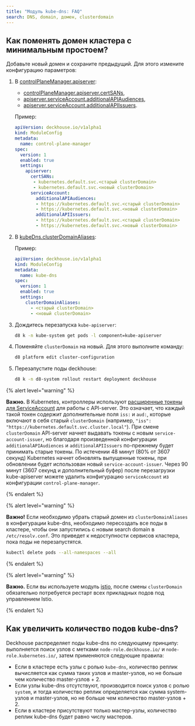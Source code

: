 ```yaml
---
title: "Модуль kube-dns: FAQ"
search: DNS, domain, домен, clusterdomain
---
```


## Как поменять домен кластера с минимальным простоем?

Добавьте новый домен и сохраните предыдущий. Для этого измените конфигурацию параметров:

1. В [controlPlaneManager.apiserver](../control-plane-manager/configuration.html):

   - [controlPlaneManager.apiserver.certSANs](../control-plane-manager/configuration.html#parameters-apiserver-certsans),
   - [apiserver.serviceAccount.additionalAPIAudiences](../control-plane-manager/configuration.html#parameters-apiserver-serviceaccount-additionalapiaudiences),
   - [apiserver.serviceAccount.additionalAPIIssuers](../control-plane-manager/configuration.html#parameters-apiserver-serviceaccount-additionalapiissuers).

   Пример:

   ```yaml
   apiVersion: deckhouse.io/v1alpha1
   kind: ModuleConfig
   metadata:
     name: control-plane-manager
   spec:
     version: 1
     enabled: true
     settings:
       apiserver:
         certSANs:
          - kubernetes.default.svc.<старый clusterDomain>
          - kubernetes.default.svc.<новый clusterDomain>
         serviceAccount:
           additionalAPIAudiences:
           - https://kubernetes.default.svc.<старый clusterDomain>
           - https://kubernetes.default.svc.<новый clusterDomain>
           additionalAPIIssuers:
           - https://kubernetes.default.svc.<старый clusterDomain>
           - https://kubernetes.default.svc.<новый clusterDomain>
   ```

1. В [kubeDns.clusterDomainAliases](configuration.html#параметры):

   Пример:

   ```yaml
   apiVersion: deckhouse.io/v1alpha1
   kind: ModuleConfig
   metadata:
     name: kube-dns
   spec:
     version: 1
     enabled: true
     settings:
       clusterDomainAliases:
         - <старый clusterDomain>
         - <новый clusterDomain>
   ```

1. Дождитесь перезапуска `kube-apiserver`:

   ```bash
   d8 k -n kube-system get pods -l component=kube-apiserver
   ```

1. Поменяйте `clusterDomain` на новый. Для этого выполните команду:

   ```bash
   d8 platform edit cluster-configuration
   ```

1. Перезапустите поды deckhouse:

   ```bash
   d8 k -n d8-system rollout restart deployment deckhouse
   ```

{% alert level="warning" %}

**Важно.** В Kubernetes, контроллеры используют [расширенные токены для ServiceAccount](https://kubernetes.io/docs/tasks/configure-pod-container/configure-service-account/#service-account-token-volume-projection) для работы с API-server. Это означает, что каждый такой токен содержит дополнительные поля `iss:` и `aud:`, которые включают в себя старый `clusterDomain` (например, `"iss": "https://kubernetes.default.svc.cluster.local"`).
При смене `clusterDomain` API-server начнет выдавать токены с новым `service-account-issuer`, но благодаря произведенной конфигурации `additionalAPIAudiences` и `additionalAPIIssuers` по-прежнему будет принимать старые токены. По истечении 48 минут (80% от 3607 секунд) Kubernetes начнет обновлять выпущенные токены, при обновлении будет использован новый `service-account-issuer`. Через 90 минут (3607 секунд и дополнительный буфер) после перезагрузки kube-apiserver можете удалить конфигурацию `serviceAccount` из конфигурации `control-plane-manager`.

{% endalert %}

{% alert level="warning" %}

**Важно!** Если необходимо убрать старый домен из `clusterDomainAliases` в конфигурации kube-dns, необходимо пересоздать все поды в кластере, чтобы они запустились с новым search domain в `/etc/resolv.conf`. Это приведет к недоступности сервисов кластера, пока поды не перезапустятся.

```bash
kubectl delete pods --all-namespaces --all
```

{% endalert %}

{% alert level="warning" %}

**Важно.** Если вы используете модуль [istio](../../modules/istio/), после смены `clusterDomain` обязательно потребуется рестарт всех прикладных подов под управлением Istio.

{% endalert %}

## Как увеличить количество подов kube-dns?

Deckhouse распределяет поды kube-dns по следующему принципу: выполняется поиск узлов с метками `node-role.deckhouse.io/` и `node-role.kubernetes.io/`, затем применяются следующие правила:

* Если в кластере есть узлы с ролью `kube-dns`, количество реплик вычисляется как сумма таких узлов и master-узлов, но не больше чем количество master-узлов + 2.
* Если узлы kube-dns отсутствуют, производится поиск узлов с ролью `system`, и тогда количество реплик определяется как сумма system-узлов и master-узлов, но не больше чем количество master-узлов + 2.
* Если в кластере присутствуют только мастер-узлы, количество реплик kube-dns будет равно числу мастеров.
